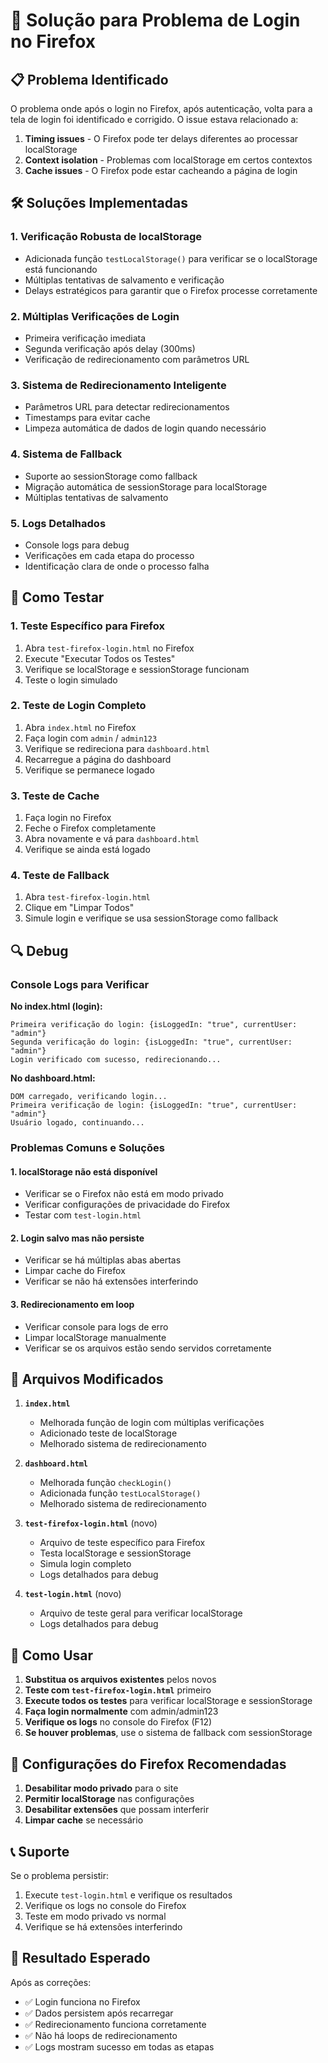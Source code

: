 # 🔧 Solução para Problema de Login no Firefox

## 📋 Problema Identificado

O problema onde após o login no Firefox, após autenticação, volta para a tela de login foi identificado e corrigido. O issue estava relacionado a:

1. **Timing issues** - O Firefox pode ter delays diferentes ao processar localStorage
2. **Context isolation** - Problemas com localStorage em certos contextos
3. **Cache issues** - O Firefox pode estar cacheando a página de login

## 🛠️ Soluções Implementadas

### 1. **Verificação Robusta de localStorage**
- Adicionada função `testLocalStorage()` para verificar se o localStorage está funcionando
- Múltiplas tentativas de salvamento e verificação
- Delays estratégicos para garantir que o Firefox processe corretamente

### 2. **Múltiplas Verificações de Login**
- Primeira verificação imediata
- Segunda verificação após delay (300ms)
- Verificação de redirecionamento com parâmetros URL

### 3. **Sistema de Redirecionamento Inteligente**
- Parâmetros URL para detectar redirecionamentos
- Timestamps para evitar cache
- Limpeza automática de dados de login quando necessário

### 4. **Sistema de Fallback**
- Suporte ao sessionStorage como fallback
- Migração automática de sessionStorage para localStorage
- Múltiplas tentativas de salvamento

### 5. **Logs Detalhados**
- Console logs para debug
- Verificações em cada etapa do processo
- Identificação clara de onde o processo falha

## 🧪 Como Testar

### 1. **Teste Específico para Firefox**
1. Abra `test-firefox-login.html` no Firefox
2. Execute "Executar Todos os Testes"
3. Verifique se localStorage e sessionStorage funcionam
4. Teste o login simulado

### 2. **Teste de Login Completo**
1. Abra `index.html` no Firefox
2. Faça login com `admin` / `admin123`
3. Verifique se redireciona para `dashboard.html`
4. Recarregue a página do dashboard
5. Verifique se permanece logado

### 3. **Teste de Cache**
1. Faça login no Firefox
2. Feche o Firefox completamente
3. Abra novamente e vá para `dashboard.html`
4. Verifique se ainda está logado

### 4. **Teste de Fallback**
1. Abra `test-firefox-login.html`
2. Clique em "Limpar Todos"
3. Simule login e verifique se usa sessionStorage como fallback

## 🔍 Debug

### Console Logs para Verificar

**No index.html (login):**
```
Primeira verificação do login: {isLoggedIn: "true", currentUser: "admin"}
Segunda verificação do login: {isLoggedIn: "true", currentUser: "admin"}
Login verificado com sucesso, redirecionando...
```

**No dashboard.html:**
```
DOM carregado, verificando login...
Primeira verificação de login: {isLoggedIn: "true", currentUser: "admin"}
Usuário logado, continuando...
```

### Problemas Comuns e Soluções

#### 1. **localStorage não está disponível**
- Verificar se o Firefox não está em modo privado
- Verificar configurações de privacidade do Firefox
- Testar com `test-login.html`

#### 2. **Login salvo mas não persiste**
- Verificar se há múltiplas abas abertas
- Limpar cache do Firefox
- Verificar se não há extensões interferindo

#### 3. **Redirecionamento em loop**
- Verificar console para logs de erro
- Limpar localStorage manualmente
- Verificar se os arquivos estão sendo servidos corretamente

## 📁 Arquivos Modificados

1. **`index.html`**
   - Melhorada função de login com múltiplas verificações
   - Adicionado teste de localStorage
   - Melhorado sistema de redirecionamento

2. **`dashboard.html`**
   - Melhorada função `checkLogin()`
   - Adicionada função `testLocalStorage()`
   - Melhorado sistema de redirecionamento

3. **`test-firefox-login.html`** (novo)
   - Arquivo de teste específico para Firefox
   - Testa localStorage e sessionStorage
   - Simula login completo
   - Logs detalhados para debug

4. **`test-login.html`** (novo)
   - Arquivo de teste geral para verificar localStorage
   - Logs detalhados para debug

## 🚀 Como Usar

1. **Substitua os arquivos existentes** pelos novos
2. **Teste com `test-firefox-login.html`** primeiro
3. **Execute todos os testes** para verificar localStorage e sessionStorage
4. **Faça login normalmente** com admin/admin123
5. **Verifique os logs** no console do Firefox (F12)
6. **Se houver problemas**, use o sistema de fallback com sessionStorage

## 🔧 Configurações do Firefox Recomendadas

1. **Desabilitar modo privado** para o site
2. **Permitir localStorage** nas configurações
3. **Desabilitar extensões** que possam interferir
4. **Limpar cache** se necessário

## 📞 Suporte

Se o problema persistir:

1. Execute `test-login.html` e verifique os resultados
2. Verifique os logs no console do Firefox
3. Teste em modo privado vs normal
4. Verifique se há extensões interferindo

## 🎯 Resultado Esperado

Após as correções:
- ✅ Login funciona no Firefox
- ✅ Dados persistem após recarregar
- ✅ Redirecionamento funciona corretamente
- ✅ Não há loops de redirecionamento
- ✅ Logs mostram sucesso em todas as etapas
